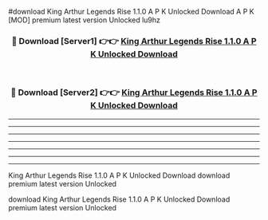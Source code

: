 #download King Arthur Legends Rise 1.1.0 A P K Unlocked Download A P K [MOD] premium latest version Unlocked lu9hz 



<div align="center">
<h3>🔴 Download [Server1] 👉👉 <a href="https://apkdownload-94cd0.web.app/">King Arthur Legends Rise 1.1.0 A P K Unlocked Download</a></h3><br>

<h3>🔴 Download [Server2] 👉👉 <a href="https://apkdownload-94cd0.web.app/">King Arthur Legends Rise 1.1.0 A P K Unlocked Download</a></h3>
</div>





----------------------------------------------------------

----------------------------------------------------------

----------------------------------------------------------

----------------------------------------------------------

----------------------------------------------------------

----------------------------------------------------------

----------------------------------------------------------

King Arthur Legends Rise 1.1.0 A P K Unlocked Download download premium latest version Unlocked

download King Arthur Legends Rise 1.1.0 A P K Unlocked Download premium latest version Unlocked
